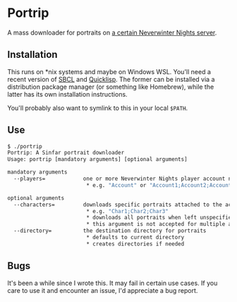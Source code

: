 # Portrip

A mass downloader for portraits on [a certain Neverwinter Nights server](https://nwn.sinfar.net).

## Installation

This runs on *nix systems and maybe on Windows WSL. You'll need a recent version
of [SBCL](http://www.sbcl.org/) and [Quicklisp](https://www.quicklisp.org/beta/). The former can be 
installed via a distribution package manager (or something like Homebrew), while
the latter has its own installation instructions.

You'll probably also want to symlink to this in your local `$PATH`.

## Use

```bash
$ ./portrip
Portrip: A Sinfar portrait downloader
Usage: portrip [mandatory arguments] [optional arguments]

mandatory arguments
  --players=            one or more Neverwinter Nights player account names
                         * e.g. "Account" or "Account1;Account2;Account3"

optional arguments
  --characters=         downloads specific portraits attached to the account
                         * e.g. "Char1;Char2;Char3"
                         * downloads all portraits when left unspecified
                         * this argument is not accepted for multiple accounts
  --directory=          the destination directory for portraits
                         * defaults to current directory
                         * creates directories if needed

```

## Bugs

It's been a while since I wrote this. It may fail in certain use cases. If you
care to use it and encounter an issue, I'd appreciate a bug report.
